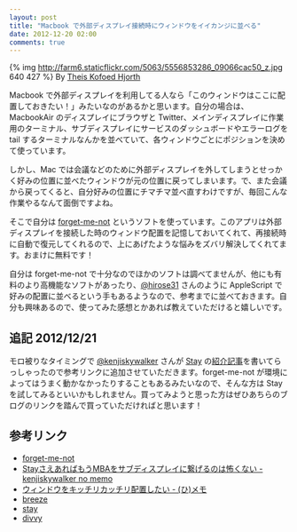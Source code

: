 ```yaml
---
layout: post
title: "Macbook で外部ディスプレイ接続時にウィンドウをイイカンジに並べる"
date: 2012-12-20 02:00
comments: true
---
```


{% img http://farm6.staticflickr.com/5063/5556853286_09066cac50_z.jpg 640 427 %}
By [Theis Kofoed Hjorth](http://www.flickr.com/photos/kofoed/3751360757/)

Macbook で外部ディスプレイを利用してる人なら「このウィンドウはここに配置しておきたい！」みたいなのがあるかと思います。自分の場合は、MacbookAir のディスプレイにブラウザと Twitter、メインディスプレイに作業用のターミナル、サブディスプレイにサービスのダッシュボードやエラーログを tail するターミナルなんかを並べていて、各ウィンドウごとにポジションを決めて使っています。

しかし、Mac では会議などのために外部ディスプレイを外してしまうとせっかく好みの位置に並べたウィンドウが元の位置に戻ってしまいます。で、また会議から戻ってくると、自分好みの位置にチマチマ並べ直すわけですが、毎回こんな作業やるなんて面倒ですよね。

そこで自分は [forget-me-not](http://www.n8gray.org/code/forget-me-not/) というソフトを使っています。このアプリは外部ディスプレイを接続した時のウィンドウ配置を記憶しておいてくれて、再接続時に自動で復元してくれるので、上にあげたような悩みをズバリ解決してくれてます。おまけに無料です！

自分は forget-me-not で十分なのでほかのソフトは調べてませんが、他にも有料のより高機能なソフトがあったり、[@hirose31](https://twitter.com/hirose31) さんのように AppleScript で好みの配置に並べるという手もあるようなので、参考までに並べておきます。自分も興味あるので、使ってみた感想とかあれば教えていただけると嬉しいです。

## 追記 2012/12/21

モロ被りなタイミングで [@kenjiskywalker](https://twitter.com/kenjiskywalker) さんが [Stay](http://cordlessdog.com/stay/) の[紹介記事](http://d.hatena.ne.jp/kenjiskywalker/20121219/1355932932)を書いてらっしゃったので参考リンクに追加させていただきます。forget-me-not が環境によってはうまく動かなかったりすることもあるみたいなので、そんな方は Stay を試してみるといいかもしれません。買ってみようと思った方はぜひあちらのブログのリンクを踏んで買っていただければと思います！

## 参考リンク

- [forget-me-not](http://www.n8gray.org/code/forget-me-not/)
- [StayさえあればもうMBAをサブディスプレイに繋げるのは怖くない - kenjiskywalker no memo](http://d.hatena.ne.jp/kenjiskywalker/20121219/1355932932)
- [ウィンドウをキッチリカッチリ配置したい - (ひ)メモ](http://d.hatena.ne.jp/hirose31/20101007/1286383903)
- [breeze](http://www.autumnapps.com/breeze/)
- [stay](http://cordlessdog.com/stay/)
- [divvy](http://mizage.com/divvy/)

